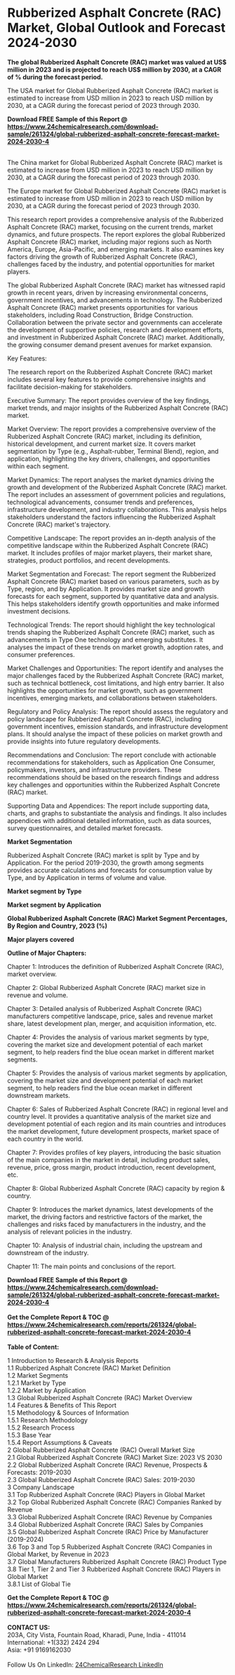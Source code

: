<h1>Rubberized Asphalt Concrete (RAC) Market, Global Outlook and Forecast 2024-2030</h1><p><strong>The global Rubberized Asphalt Concrete (RAC) market was valued at US$ million in 2023 and is projected to reach US$ million by 2030, at a CAGR of % during the forecast period.</strong></p><p>
</p><p>The USA market for Global Rubberized Asphalt Concrete (RAC) market is estimated to increase from USD million in 2023 to reach USD million by 2030, at a CAGR during the forecast period of 2023 through 2030.</p><div><b>Download FREE Sample of this Report @ 
            <a href="https://www.24chemicalresearch.com/download-sample/261324/global-rubberized-asphalt-concrete-forecast-market-2024-2030-4">
            https://www.24chemicalresearch.com/download-sample/261324/global-rubberized-asphalt-concrete-forecast-market-2024-2030-4</a></b></div><br><p>
</p><p>The China market for Global Rubberized Asphalt Concrete (RAC) market is estimated to increase from USD million in 2023 to reach USD million by 2030, at a CAGR during the forecast period of 2023 through 2030.</p><p>
</p><p>The Europe market for Global Rubberized Asphalt Concrete (RAC) market is estimated to increase from USD million in 2023 to reach USD million by 2030, at a CAGR during the forecast period of 2023 through 2030.</p><p>
</p><p>This research report provides a comprehensive analysis of the Rubberized Asphalt Concrete (RAC) market, focusing on the current trends, market dynamics, and future prospects. The report explores the global Rubberized Asphalt Concrete (RAC) market, including major regions such as North America, Europe, Asia-Pacific, and emerging markets. It also examines key factors driving the growth of Rubberized Asphalt Concrete (RAC), challenges faced by the industry, and potential opportunities for market players.</p><p>
The global Rubberized Asphalt Concrete (RAC) market has witnessed rapid growth in recent years, driven by increasing environmental concerns, government incentives, and advancements in technology. The Rubberized Asphalt Concrete (RAC) market presents opportunities for various stakeholders, including Road Construction, Bridge Construction. Collaboration between the private sector and governments can accelerate the development of supportive policies, research and development efforts, and investment in Rubberized Asphalt Concrete (RAC) market. Additionally, the growing consumer demand present avenues for market expansion.</p><p>
Key Features:</p><p>
The research report on the Rubberized Asphalt Concrete (RAC) market includes several key features to provide comprehensive insights and facilitate decision-making for stakeholders.</p><p>
Executive Summary: The report provides overview of the key findings, market trends, and major insights of the Rubberized Asphalt Concrete (RAC) market.</p><p>
Market Overview: The report provides a comprehensive overview of the Rubberized Asphalt Concrete (RAC) market, including its definition, historical development, and current market size. It covers market segmentation by Type (e.g., Asphalt-rubber, Terminal Blend), region, and application, highlighting the key drivers, challenges, and opportunities within each segment.</p><p>
Market Dynamics: The report analyses the market dynamics driving the growth and development of the Rubberized Asphalt Concrete (RAC) market. The report includes an assessment of government policies and regulations, technological advancements, consumer trends and preferences, infrastructure development, and industry collaborations. This analysis helps stakeholders understand the factors influencing the Rubberized Asphalt Concrete (RAC) market's trajectory.</p><p>
Competitive Landscape: The report provides an in-depth analysis of the competitive landscape within the Rubberized Asphalt Concrete (RAC) market. It includes profiles of major market players, their market share, strategies, product portfolios, and recent developments.</p><p>
Market Segmentation and Forecast: The report segment the Rubberized Asphalt Concrete (RAC) market based on various parameters, such as by Type, region, and by Application. It provides market size and growth forecasts for each segment, supported by quantitative data and analysis. This helps stakeholders identify growth opportunities and make informed investment decisions.</p><p>
Technological Trends: The report should highlight the key technological trends shaping the Rubberized Asphalt Concrete (RAC) market, such as advancements in Type One technology and emerging substitutes. It analyses the impact of these trends on market growth, adoption rates, and consumer preferences.</p><p>
Market Challenges and Opportunities: The report identify and analyses the major challenges faced by the Rubberized Asphalt Concrete (RAC) market, such as technical bottleneck, cost limitations, and high entry barrier. It also highlights the opportunities for market growth, such as government incentives, emerging markets, and collaborations between stakeholders.</p><p>
Regulatory and Policy Analysis: The report should assess the regulatory and policy landscape for Rubberized Asphalt Concrete (RAC), including government incentives, emission standards, and infrastructure development plans. It should analyse the impact of these policies on market growth and provide insights into future regulatory developments.</p><p>
Recommendations and Conclusion: The report conclude with actionable recommendations for stakeholders, such as Application One Consumer, policymakers, investors, and infrastructure providers. These recommendations should be based on the research findings and address key challenges and opportunities within the Rubberized Asphalt Concrete (RAC) market.</p><p>
Supporting Data and Appendices: The report include supporting data, charts, and graphs to substantiate the analysis and findings. It also includes appendices with additional detailed information, such as data sources, survey questionnaires, and detailed market forecasts.</p><p>
<strong>Market Segmentation</strong></p><p>
Rubberized Asphalt Concrete (RAC) market is split by Type and by Application. For the period 2019-2030, the growth among segments provides accurate calculations and forecasts for consumption value by Type, and by Application in terms of volume and value.</p><p>
<strong>Market segment by Type</strong></p><p>
</p><p>
<strong>Market segment by Application</strong></p><p>
</p><p>
<strong>Global Rubberized Asphalt Concrete (RAC) Market Segment Percentages, By Region and Country, 2023 (%)</strong></p><p>
</p><p>
<strong>Major players covered</strong></p><p>
</p><p>
</p><p><strong>Outline of Major Chapters:</strong></p><p>
Chapter 1: Introduces the definition of Rubberized Asphalt Concrete (RAC), market overview.</p><p>
Chapter 2: Global Rubberized Asphalt Concrete (RAC) market size in revenue and volume.</p><p>
Chapter 3: Detailed analysis of Rubberized Asphalt Concrete (RAC) manufacturers competitive landscape, price, sales and revenue market share, latest development plan, merger, and acquisition information, etc.</p><p>
Chapter 4: Provides the analysis of various market segments by type, covering the market size and development potential of each market segment, to help readers find the blue ocean market in different market segments.</p><p>
Chapter 5: Provides the analysis of various market segments by application, covering the market size and development potential of each market segment, to help readers find the blue ocean market in different downstream markets.</p><p>
Chapter 6: Sales of Rubberized Asphalt Concrete (RAC) in regional level and country level. It provides a quantitative analysis of the market size and development potential of each region and its main countries and introduces the market development, future development prospects, market space of each country in the world.</p><p>
Chapter 7: Provides profiles of key players, introducing the basic situation of the main companies in the market in detail, including product sales, revenue, price, gross margin, product introduction, recent development, etc.</p><p>
Chapter 8: Global Rubberized Asphalt Concrete (RAC) capacity by region &amp; country.</p><p>
Chapter 9: Introduces the market dynamics, latest developments of the market, the driving factors and restrictive factors of the market, the challenges and risks faced by manufacturers in the industry, and the analysis of relevant policies in the industry.</p><p>
Chapter 10: Analysis of industrial chain, including the upstream and downstream of the industry.</p><p>
Chapter 11: The main points and conclusions of the report.</p><div><b>Download FREE Sample of this Report @ 
            <a href="https://www.24chemicalresearch.com/download-sample/261324/global-rubberized-asphalt-concrete-forecast-market-2024-2030-4">
            https://www.24chemicalresearch.com/download-sample/261324/global-rubberized-asphalt-concrete-forecast-market-2024-2030-4</a></b></div><br><div><b>Get the Complete Report & TOC @ 
            <a href="https://www.24chemicalresearch.com/reports/261324/global-rubberized-asphalt-concrete-forecast-market-2024-2030-4">
            https://www.24chemicalresearch.com/reports/261324/global-rubberized-asphalt-concrete-forecast-market-2024-2030-4</a></b></div><br>
            <b>Table of Content:</b><p>1 Introduction to Research & Analysis Reports<br />
    1.1 Rubberized Asphalt Concrete (RAC) Market Definition<br />
    1.2 Market Segments<br />
        1.2.1 Market by Type<br />
        1.2.2 Market by Application<br />
    1.3 Global Rubberized Asphalt Concrete (RAC) Market Overview<br />
    1.4 Features & Benefits of This Report<br />
    1.5 Methodology & Sources of Information<br />
        1.5.1 Research Methodology<br />
        1.5.2 Research Process<br />
        1.5.3 Base Year<br />
        1.5.4 Report Assumptions & Caveats<br />
2 Global Rubberized Asphalt Concrete (RAC) Overall Market Size<br />
    2.1 Global Rubberized Asphalt Concrete (RAC) Market Size: 2023 VS 2030<br />
    2.2 Global Rubberized Asphalt Concrete (RAC) Revenue, Prospects & Forecasts: 2019-2030<br />
    2.3 Global Rubberized Asphalt Concrete (RAC) Sales: 2019-2030<br />
3 Company Landscape<br />
    3.1 Top Rubberized Asphalt Concrete (RAC) Players in Global Market<br />
    3.2 Top Global Rubberized Asphalt Concrete (RAC) Companies Ranked by Revenue<br />
    3.3 Global Rubberized Asphalt Concrete (RAC) Revenue by Companies<br />
    3.4 Global Rubberized Asphalt Concrete (RAC) Sales by Companies<br />
    3.5 Global Rubberized Asphalt Concrete (RAC) Price by Manufacturer (2019-2024)<br />
    3.6 Top 3 and Top 5 Rubberized Asphalt Concrete (RAC) Companies in Global Market, by Revenue in 2023<br />
    3.7 Global Manufacturers Rubberized Asphalt Concrete (RAC) Product Type<br />
    3.8 Tier 1, Tier 2 and Tier 3 Rubberized Asphalt Concrete (RAC) Players in Global Market<br />
        3.8.1 List of Global Tie</p><div><b>Get the Complete Report & TOC @ 
            <a href="https://www.24chemicalresearch.com/reports/261324/global-rubberized-asphalt-concrete-forecast-market-2024-2030-4">
            https://www.24chemicalresearch.com/reports/261324/global-rubberized-asphalt-concrete-forecast-market-2024-2030-4</a></b></div><br><b>CONTACT US:</b><br>
            203A, City Vista, Fountain Road, Kharadi, Pune, India - 411014<br>
            International: +1(332) 2424 294<br>
            Asia: +91 9169162030 <br><br>
            Follow Us On LinkedIn: <a href="https://www.linkedin.com/company/24chemicalresearch/">24ChemicalResearch LinkedIn</a>